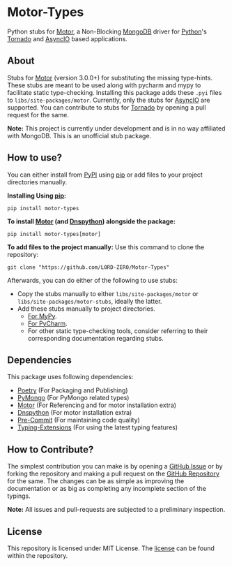 Motor-Types
===========
Python stubs for [Motor], a Non-Blocking [MongoDB] driver for [Python]'s [Tornado] and [AsyncIO] based applications.

About
------
Stubs for [Motor] (version 3.0.0+) for substituting the missing type-hints. These stubs are meant to be used along with
pycharm and mypy to facilitate static type-checking. Installing this package adds these `.pyi` files to
`libs/site-packages/motor`. Currently, only the stubs for [AsyncIO] are supported. You can contribute to stubs for
[Tornado] by opening a pull request for the same.

**Note:** This project is currently under development and is in no way affiliated with MongoDB. This is an unofficial
stub package.

How to use?
-----------

You can either install from [PyPI] using [pip] or add files to your project directories manually.

**Installing Using [pip]:**
```commandline
pip install motor-types
```

**To install [Motor] (and [Dnspython]) alongside the package:**
```commandline
pip install motor-types[motor]
```

**To add files to the project manually:**
Use this command to clone the repository:
```commandline
git clone "https://github.com/L0RD-ZER0/Motor-Types"
```

Afterwards, you can do either of the following to use stubs:
* Copy the stubs manually to either ``libs/site-packages/motor`` or ``libs/site-packages/motor-stubs``, ideally the latter.
* Add these stubs manually to project directories.
  * [For MyPy][MyPy-Stubs].
  * [For PyCharm][PyCharm-Stubs].
  * For other static type-checking tools, consider referring to their corresponding documentation regarding stubs.

Dependencies
------------
This package uses following dependencies:
* [Poetry] (For Packaging and Publishing)
* [PyMongo] (For PyMongo related types)
* [Motor] (For Referencing and for motor installation extra)
* [Dnspython] (For motor installation extra)
* [Pre-Commit] (For maintaining code quality)
* [Typing-Extensions] (For using the latest typing features)

How to Contribute?
------------------
The simplest contribution you can make is by opening a [GitHub Issue][GH-Issues] or by forking the repository and making
a pull request on the [GitHub Repository][GH-Repo] for the same. The changes can be as simple as improving the
documentation or as big as completing any incomplete section of the typings.

**Note:** All issues and pull-requests are subjected to a preliminary inspection.

License
-------
This repository is licensed under MIT License. The [license][License] can be found within the repository.


[Motor]: https://github.com/mongodb/motor
[MongoDB]: https://www.mongodb.com
[PyMongo]: https://github.com/mongodb/mongo-python-driver
[Poetry]: https://github.com/python-poetry/poetry
[pip]: https://pypi.org/project/pip/
[Dnspython]: https://www.dnspython.org/
[Pre-Commit]: https://pre-commit.com
[Typing-Extensions]: https://github.com/python/typing_extensions
[Python]: https://python.org
[Tornado]: https://www.tornadoweb.org/
[Asyncio]: https://docs.python.org/3/library/asyncio.html
[PyPI]: https://pypi.org/
[MyPy-Stubs]: https://mypy.readthedocs.io/en/stable/stubs.html#stub-files
[PyCharm-Stubs]: https://www.jetbrains.com/help/pycharm/stubs.html
[GH-Repo]: https://github.com/L0RD-ZER0/Motor-Types
[GH-Issues]: https://github.com/L0RD-ZER0/Motor-Types/issues
[License]: https://github.com/L0RD-ZER0/Motor-Types/blob/master/LICENSE